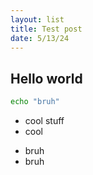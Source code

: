 ```yaml
---
layout: list
title: Test post
date: 5/13/24
---
```


## Hello world

```bash
echo "bruh"
```

- cool stuff
- cool

* bruh
* bruh